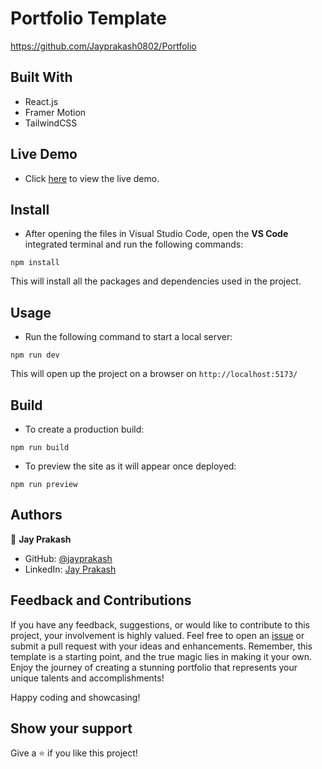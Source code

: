 # Portfolio Template

https://github.com/Jayprakash0802/Portfolio


## Built With

- React.js
- Framer Motion
- TailwindCSS

## Live Demo

- Click [here](https://shaq-portfolio.netlify.app/) to view the live demo.


## Install

- After opening the files in Visual Studio Code, open the **VS Code** integrated terminal and run the following commands:

```
npm install
```

This will install all the packages and dependencies used in the project.

## Usage

- Run the following command to start a local server:

```
npm run dev
```

This will open up the project on a browser on `http://localhost:5173/`

## Build

- To create a production build:

```
npm run build
```

- To preview the site as it will appear once deployed:

```
npm run preview
```

## Authors

👤 **Jay Prakash**

- GitHub: [@jayprakash](https://github.com/Jayprakash0802)
- LinkedIn: [Jay Prakash](https://www.linkedin.com/in/jay-prakash-b87545202/)

## Feedback and Contributions

If you have any feedback, suggestions, or would like to contribute to this project, your involvement is highly valued. Feel free to open an [issue](../../issues/) or submit a pull request with your ideas and enhancements. Remember, this template is a starting point, and the true magic lies in making it your own. Enjoy the journey of creating a stunning portfolio that represents your unique talents and accomplishments!

Happy coding and showcasing!

## Show your support

Give a ⭐️ if you like this project!
